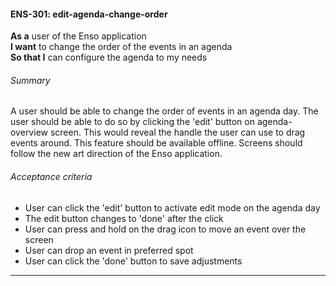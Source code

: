 #### ENS-301: edit-agenda-change-order
**As a** user of the Enso application <br />
**I want** to change the order of the events in an agenda <br />
**So that I** can configure the agenda to my needs

###### Summary
A user should be able to change the order of events in an agenda day. The user should be able to do so by clicking the 'edit' button on agenda-overview screen. This would reveal the handle the user can use to drag events around. This feature should be available offline. Screens should follow the new art direction of the Enso application.

###### Acceptance criteria
- User can click the 'edit' button to activate edit mode on the agenda day
- The edit button changes to 'done' after the click
- User can press and hold on the drag icon to move an event over the screen
- User can drop an event in preferred spot
- User can click the 'done' button to save adjustments

---
